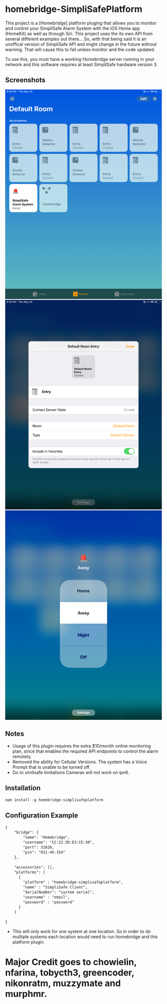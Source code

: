 # homebridge-SimpliSafePlatform

This project is a [Homebridge] platform pluging that allows you to monitor and control your SimpliSafe Alarm System with the iOS  Home app (HomeKit) as well as through Siri. This project uses the its own API from several different examples out there... So, with that being said it is an unoffical version of SimpliSafe API and might change in the future without warning. That will cause this to fail unless monitor and the code updated.

To use this, you must have a working Homebridge server running in your network and this software requires at least SimpliSafe hardware version 3.


## Screenshots
![View from the home app](/screenshots/0C99F13D-FD5D-406A-AE59-4EBD4BDE7FA8.png?raw=true "View from the Home app.")
![Controlling alarm system](/screenshots/452C5BBE-2D92-4F19-A72F-232E3BA4AB5E.png?raw=true "Controlling the alarm system.")
![System Sensors](/screenshots/E185B5D0-747D-4E25-B57A-7792E6E0295B.png?raw=true "Example of system sensors.")
## Notes
- Usage of this plugin requires the extra $10/month online monitoring plan, since that enables the required API endpoints to control the alarm remotely.
- Removed the ability for Cellular Versions. The system has a Voice Prompt that is unable to be turned off.
- Do to simlisafe limitations Cameras will not work on ipv6.


## Installation
    npm install -g homebridge-simplisafeplatform

## Configuration Example
    {
        "bridge": {
            "name": "Homebridge",
            "username": "CC:22:3D:E3:CE:30",
            "port": 51826,
            "pin": "031-45-154"
        },

        "accessories": [],
        "platforms": [
          {
            "platform" : "homebridge-simplisafeplatform",
            "name" : "SimpliSafe Client",
            "SerialNumber": "system serial",
            "username" : "email",
            "password" : "password"
          }
        ]

    }


- This will only work for one system at one location. So in order to do multiple systems each location would need to run homebridge and this platform plugin.

# Major Credit goes to chowielin, nfarina, tobycth3, greencoder, nikonratm, muzzymate and murphmr.
